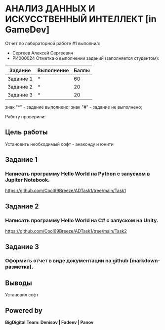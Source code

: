 # АНАЛИЗ ДАННЫХ И ИСКУССТВЕННЫЙ ИНТЕЛЛЕКТ [in GameDev]
Отчет по лабораторной работе #1 выполнил:
- Сергеев Алексей Сергеевич
- РИ000024
Отметка о выполнении заданий (заполняется студентом):

| Задание | Выполнение | Баллы |
| ------ | ------ | ------ |
| Задание 1 | * | 60 |
| Задание 2 | * | 20 |
| Задание 3 | * | 20 |

знак "*" - задание выполнено; знак "#" - задание не выполнено;

Работу проверили:

## Цель работы
Установить необходимый софт - анаконду и юнити

## Задание 1
### Написать программу Hello World на Python с запуском в Jupiter Notebook.
https://github.com/Cool69Breeze/ADTask1/tree/main/Task1
## Задание 2
### Написать программу Hello World на C# с запуском на Unity.
https://github.com/Cool69Breeze/ADTask1/tree/main/Task2

## Задание 3
### Оформить отчет в виде документации на github (markdown-разметка).

## Выводы
Установил софт
## Powered by

**BigDigital Team: Denisov | Fadeev | Panov**
